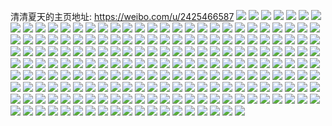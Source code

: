 清清夏天的主页地址: https://weibo.com/u/2425466587 
![](https://wx4.sinaimg.cn/mw2000/9091aedbly1h61acfi2dyj21sc2dse81.jpg) 
![](https://wx4.sinaimg.cn/mw2000/9091aedbly1h61ad7ptebj20tz0tzdp9.jpg) 
![](https://wx4.sinaimg.cn/mw2000/9091aedbly1h5uydlkpk1j21sz0u0duz.jpg) 
![](https://wx4.sinaimg.cn/mw2000/9091aedbly1h5uydl8dtpj213z0u0gw5.jpg) 
![](https://wx4.sinaimg.cn/mw2000/9091aedbly1h4ultsvkc4j20u01sywqv.jpg) 
![](https://wx4.sinaimg.cn/mw2000/9091aedbly1h45ov8o17dj20u01sy10o.jpg) 
![](https://wx4.sinaimg.cn/mw2000/9091aedbly1h3ildo0vtpj20u01t00xi.jpg) 
![](https://wx4.sinaimg.cn/mw2000/9091aedbly1h3g9l6jjr4j21400u0q7r.jpg) 
![](https://wx4.sinaimg.cn/mw2000/9091aedbly1h399u5jgi8j20u0140qaz.jpg) 
![](https://wx4.sinaimg.cn/mw2000/9091aedbly1h3948oyj7zj20j60i90tl.jpg) 
![](https://wx4.sinaimg.cn/mw2000/9091aedbly1h2g8cvg8zpj20u0140wkt.jpg) 
![](https://wx4.sinaimg.cn/mw2000/9091aedbly1h2g8cvs8a4j21400u076a.jpg) 
![](https://wx4.sinaimg.cn/mw2000/9091aedbly1h1xxt9dh3sj20qt0gl76g.jpg) 
![](https://wx4.sinaimg.cn/mw2000/9091aedbly1h1u8sqi7ozj20u0190td3.jpg) 
![](https://wx4.sinaimg.cn/mw2000/9091aedbly1h1u8sqz2clj20u0190wjr.jpg) 
![](https://wx4.sinaimg.cn/mw2000/9091aedbly1h1u8srl2u5j20u019078h.jpg) 
![](https://wx4.sinaimg.cn/mw2000/9091aedbly1h1u8ssact8j21900u0wj5.jpg) 
![](https://wx4.sinaimg.cn/mw2000/9091aedbly1h1u8sshbjqj21900u0qbl.jpg) 
![](https://wx4.sinaimg.cn/mw2000/9091aedbly1h1u8sspdsxj21900u0ah2.jpg) 
![](https://wx4.sinaimg.cn/mw2000/9091aedbly1h1u8sszqhrj21900u0n69.jpg) 
![](https://wx4.sinaimg.cn/mw2000/9091aedbly1h1u8st69wgj21900u0wl0.jpg) 
![](https://wx4.sinaimg.cn/mw2000/9091aedbly1h1u8stg1bej21900u010n.jpg) 
![](https://wx4.sinaimg.cn/mw2000/9091aedbly1h0xfilt516j21400u0n32.jpg) 
![](https://wx4.sinaimg.cn/mw2000/9091aedbly1h0scox4inlj20u01syjvz.jpg) 
![](https://wx4.sinaimg.cn/mw2000/9091aedbly1gzt6g7hfj9j21400u00w0.jpg) 
![](https://wx4.sinaimg.cn/mw2000/9091aedbly1gyyd1xiuv0j20u01sygre.jpg) 
![](https://wx4.sinaimg.cn/mw2000/9091aedbly1gy0usu2nelj20u01syq6q.jpg) 
![](https://wx4.sinaimg.cn/mw2000/9091aedbly1gy0usr6qrwj20u01sy7c5.jpg) 
![](https://wx4.sinaimg.cn/mw2000/9091aedbly1gxsoh5i1ytj20u01sy78z.jpg) 
![](https://wx4.sinaimg.cn/mw2000/9091aedbly1gxa3eeq4orj20u0140wk8.jpg) 
![](https://wx4.sinaimg.cn/mw2000/9091aedbly1gx8i4vo370j20u014078x.jpg) 
![](https://wx4.sinaimg.cn/mw2000/9091aedbly1gx8i4wgrjgj20u0140wik.jpg) 
![](https://wx4.sinaimg.cn/mw2000/9091aedbly1gx4je7a4u7j21400u0jyr.jpg) 
![](https://wx4.sinaimg.cn/mw2000/9091aedbly1gx4je86fn3j21400u0dm7.jpg) 
![](https://wx4.sinaimg.cn/mw2000/9091aedbly1gx4je90xu6j20u0140gro.jpg) 
![](https://wx4.sinaimg.cn/mw2000/9091aedbly1gx4je997qbj20u0140q8s.jpg) 
![](https://wx4.sinaimg.cn/mw2000/9091aedbly1gx4je9xzujj20u0140qcg.jpg) 
![](https://wx4.sinaimg.cn/mw2000/9091aedbly1gx4jea9zcvj20u0140wof.jpg) 
![](https://wx4.sinaimg.cn/mw2000/9091aedbly1gwykl7ct7hj20u01sy7bt.jpg) 
![](https://wx4.sinaimg.cn/mw2000/9091aedbly1gwvvyhzydyj20u01hctb7.jpg) 
![](https://wx4.sinaimg.cn/mw2000/9091aedbly1gwlyj994mij20u0140tjx.jpg) 
![](https://wx4.sinaimg.cn/mw2000/9091aedbly1gwlyj9mz2nj20u014045g.jpg) 
![](https://wx4.sinaimg.cn/mw2000/9091aedbly1gwlyj9z9i8j21400u0444.jpg) 
![](https://wx4.sinaimg.cn/mw2000/9091aedbly1gwlyjaag1sj20u0140gw1.jpg) 
![](https://wx4.sinaimg.cn/mw2000/9091aedbly1gwlyjawqpij20u00ysaiw.jpg) 
![](https://wx4.sinaimg.cn/mw2000/9091aedbly1gwlyj8rq1tj20u0140air.jpg) 
![](https://wx4.sinaimg.cn/mw2000/9091aedbly1gvwkwj90swj213y0u0aje.jpg) 
![](https://wx4.sinaimg.cn/mw2000/002E90EPly1gvio9pz63qj60u0140gxq02.jpg) 
![](https://wx4.sinaimg.cn/mw2000/9091aedbly1gvio9rynz8j20u0140n9m.jpg) 
![](https://wx4.sinaimg.cn/mw2000/002E90EPly1gvio9pp2v5j60u0140tg102.jpg) 
![](https://wx4.sinaimg.cn/mw2000/9091aedbly1gvio9sfeytj20u0140ah1.jpg) 
![](https://wx4.sinaimg.cn/mw2000/002E90EPly1gv04ik6so6j60u0140n5d02.jpg) 
![](https://wx4.sinaimg.cn/mw2000/002E90EPly1gutqaa2anoj61ac1pse4f02.jpg) 
![](https://wx4.sinaimg.cn/mw2000/002E90EPly1gut8x0096vj60u0140n5g02.jpg) 
![](https://wx4.sinaimg.cn/mw2000/002E90EPly1gut8x1gqt3j60u01407bp02.jpg) 
![](https://wx4.sinaimg.cn/mw2000/002E90EPly1gut8x1stp5j60u0140wnh02.jpg) 
![](https://wx4.sinaimg.cn/mw2000/002E90EPly1gut8x24qg8j60u0140akr02.jpg) 
![](https://wx4.sinaimg.cn/mw2000/002E90EPly1gut8x2t13pj60u0140tl102.jpg) 
![](https://wx4.sinaimg.cn/mw2000/9091aedbly1gut8x4dldhj20u01407hn.jpg) 
![](https://wx4.sinaimg.cn/mw2000/002E90EPly1gut8x4zd80j60u01404da02.jpg) 
![](https://wx4.sinaimg.cn/mw2000/002E90EPly1gut8x3ueeoj60u01404bh02.jpg) 
![](https://wx4.sinaimg.cn/mw2000/002E90EPly1gurzf3gtrvj61400u0gx702.jpg) 
![](https://wx4.sinaimg.cn/mw2000/002E90EPly1guo1t9ko7ej651c3s0qv702.jpg) 
![](https://wx4.sinaimg.cn/mw2000/002E90EPly1guo1taz81tj62402tcx6p02.jpg) 
![](https://wx4.sinaimg.cn/mw2000/002E90EPly1guo1tbu2zrj62402tcnpe02.jpg) 
![](https://wx4.sinaimg.cn/mw2000/002E90EPly1guo1tdqxz6j62tc240u0y02.jpg) 
![](https://wx4.sinaimg.cn/mw2000/9091aedbly1gtazep5ngkj22402tc4qq.jpg) 
![](https://wx4.sinaimg.cn/mw2000/9091aedbly1gtazerdikrj22402tcx6p.jpg) 
![](https://wx4.sinaimg.cn/mw2000/9091aedbly1gtazetjhekj22402tcu0x.jpg) 
![](https://wx4.sinaimg.cn/mw2000/9091aedbly1gt9c2jkocyj20qo1hcqlz.jpg) 
![](https://wx4.sinaimg.cn/mw2000/9091aedbly1gt9c2jwzedj20zk0zkdkj.jpg) 
![](https://wx4.sinaimg.cn/mw2000/9091aedbly1gt9c2lr8lqj22tc240hdu.jpg) 
![](https://wx4.sinaimg.cn/mw2000/9091aedbly1gt9c2mqv4gj22tc240npd.jpg) 
![](https://wx4.sinaimg.cn/mw2000/9091aedbly1gt9c2pn23pj22yo3y87wj.jpg) 
![](https://wx4.sinaimg.cn/mw2000/9091aedbly1gt9c5n2vp5j22402tcqv5.jpg) 
![](https://wx4.sinaimg.cn/mw2000/9091aedbly1gt9c5nhswcj20u01t0n2y.jpg) 
![](https://wx4.sinaimg.cn/mw2000/9091aedbly1gt9c5nxrvwj20qo0qodna.jpg) 
![](https://wx4.sinaimg.cn/mw2000/9091aedbly1gt9c5obkqcj20go0gon3f.jpg) 
![](https://wx4.sinaimg.cn/mw2000/9091aedbly1gsldwp6329j20u01t0jyx.jpg) 
![](https://wx4.sinaimg.cn/mw2000/9091aedbly1gsldwq4yytj20go0c2q5k.jpg) 
![](https://wx4.sinaimg.cn/mw2000/9091aedbly1gsj5gvqwvkj22tc240b2a.jpg) 
![](https://wx4.sinaimg.cn/mw2000/9091aedbly1gsj5gxpemhj22tc240b2a.jpg) 
![](https://wx4.sinaimg.cn/mw2000/9091aedbly1gsde45taquj22tc2401ky.jpg) 
![](https://wx4.sinaimg.cn/mw2000/9091aedbly1gsde4sf5d7j22402tc1ky.jpg) 
![](https://wx4.sinaimg.cn/mw2000/9091aedbly1gsde59xr33j20go0gowg9.jpg) 
![](https://wx4.sinaimg.cn/mw2000/9091aedbly1gs97wv5i1tj20fz0sgmyx.jpg) 
![](https://wx4.sinaimg.cn/mw2000/9091aedbly1grwzjbgpgoj20hu0g4q42.jpg) 
![](https://wx4.sinaimg.cn/mw2000/9091aedbly1grwjmcbo4zj20s00s043c.jpg) 
![](https://wx4.sinaimg.cn/mw2000/9091aedbly1grsio8pl8kj22402tc1kx.jpg) 
![](https://wx4.sinaimg.cn/mw2000/9091aedbly1grsiobckprj22tc240x6p.jpg) 
![](https://wx4.sinaimg.cn/mw2000/9091aedbly1grsioevzfej22tc240u0z.jpg) 
![](https://wx4.sinaimg.cn/mw2000/9091aedbly1grsiogpr37j22402tchdt.jpg) 
![](https://wx4.sinaimg.cn/mw2000/9091aedbly1grsioifypxj22402tchdt.jpg) 
![](https://wx4.sinaimg.cn/mw2000/9091aedbly1grsiomzqcsj22402tcnpg.jpg) 
![](https://wx4.sinaimg.cn/mw2000/9091aedbly1grsionmq0mj21900u0te0.jpg) 
![](https://wx4.sinaimg.cn/mw2000/9091aedbly1grsioo87rlj21t00u04f1.jpg) 
![](https://wx4.sinaimg.cn/mw2000/9091aedbly1grsipsa5p2j22tc240qv6.jpg) 
![](https://wx4.sinaimg.cn/mw2000/9091aedbly1grp348h3soj20qo1hc1kx.jpg) 
![](https://wx4.sinaimg.cn/mw2000/9091aedbly1grp34amuwaj20qo1hc4qp.jpg) 
![](https://wx4.sinaimg.cn/mw2000/9091aedbly1gqsqtsxrv5j20u01t013q.jpg) 
![](https://wx4.sinaimg.cn/mw2000/9091aedbly1gqghv33v6wj22402tce82.jpg) 
![](https://wx4.sinaimg.cn/mw2000/9091aedbly1gqghv40xmsj22402tcb2a.jpg) 
![](https://wx4.sinaimg.cn/mw2000/9091aedbly1gqghv4t4grj22402tcqv5.jpg) 
![](https://wx4.sinaimg.cn/mw2000/9091aedbly1gqghv61wc1j21w02ioqv7.jpg) 
![](https://wx4.sinaimg.cn/mw2000/9091aedbly1gqghv7etxkj21w02iohdv.jpg) 
![](https://wx4.sinaimg.cn/mw2000/9091aedbly1gqghv92j0lj21w02iob2b.jpg) 
![](https://wx4.sinaimg.cn/mw2000/9091aedbly1gqghva38jpj21w02io4qr.jpg) 
![](https://wx4.sinaimg.cn/mw2000/9091aedbly1gqghvb8i3lj21w02iokjn.jpg) 
![](https://wx4.sinaimg.cn/mw2000/9091aedbly1gqghxmxcg4j20qo1hc79k.jpg) 
![](https://wx4.sinaimg.cn/mw2000/9091aedbly1goe22imgv7j20on1hc1j6.jpg) 
![](https://wx4.sinaimg.cn/mw2000/9091aedbly1go5ymweqr3j22402tce81.jpg) 
![](https://wx4.sinaimg.cn/mw2000/9091aedbly1gnn1sy01j1j20qo1hc7d7.jpg) 
![](https://wx4.sinaimg.cn/mw2000/9091aedbly1gmyxsafu4wj21w02io4qs.jpg) 
![](https://wx4.sinaimg.cn/mw2000/9091aedbly1gmyxsclmszj21w02iox6r.jpg) 
![](https://wx4.sinaimg.cn/mw2000/9091aedbly1gmyxsgud6ij21w02iox6r.jpg) 
![](https://wx4.sinaimg.cn/mw2000/9091aedbly1gmyxshpwakj21w02iou0z.jpg) 
![](https://wx4.sinaimg.cn/mw2000/9091aedbly1gms3jmohqij20u01qxdns.jpg) 
![](https://wx4.sinaimg.cn/mw2000/9091aedbly1glo8d2rt7ij203o03eweb.jpg) 
![](https://wx4.sinaimg.cn/mw2000/9091aedbly1gku9z0i7maj20rs0u6adg.jpg) 
![](https://wx4.sinaimg.cn/mw2000/9091aedbly1gku9z0owhdj20rs0u4gp7.jpg) 
![](https://wx4.sinaimg.cn/mw2000/9091aedbly1gku9z0yfddj20rs0u2gr0.jpg) 
![](https://wx4.sinaimg.cn/mw2000/9091aedbly1gku9z1649fj20rs0u2432.jpg) 
![](https://wx4.sinaimg.cn/mw2000/9091aedbly1gku9z1axvoj20rs0u477v.jpg) 
![](https://wx4.sinaimg.cn/mw2000/9091aedbly1gku9z1hgs7j20rs0u0wia.jpg) 
![](https://wx4.sinaimg.cn/mw2000/9091aedbly1gku9z1nh0zj20rs0x0djn.jpg) 
![](https://wx4.sinaimg.cn/mw2000/9091aedbly1gku9z1xwwjj20rs0tygoy.jpg) 
![](https://wx4.sinaimg.cn/mw2000/9091aedbly1gku9z24i9oj20rs0u4tci.jpg) 
![](https://wx4.sinaimg.cn/mw2000/9091aedbly1gkb8swgoavj20iy0so77b.jpg) 
![](https://wx4.sinaimg.cn/mw2000/9091aedbly1gk6n4u43o3j20qo1hc7wh.jpg) 
![](https://wx4.sinaimg.cn/mw2000/9091aedbly1gjxdniq4zxj21w02io7wj.jpg) 
![](https://wx4.sinaimg.cn/mw2000/9091aedbly1gjxdnjnz7kj20qo1hcb29.jpg) 
![](https://wx4.sinaimg.cn/mw2000/9091aedbly1giv6xds60mj20qo1hcb29.jpg) 
![](https://wx4.sinaimg.cn/mw2000/9091aedbly1girerf8z1gj20qo1hc4qp.jpg) 
![](https://wx4.sinaimg.cn/mw2000/9091aedbly1girerfok39j20qo1hc7wh.jpg) 
![](https://wx4.sinaimg.cn/mw2000/9091aedbly1girergwxgwj20qo1hc7wh.jpg) 
![](https://wx4.sinaimg.cn/mw2000/9091aedbly1girerhbdzej20qo1hcb29.jpg) 
![](https://wx4.sinaimg.cn/mw2000/9091aedbly1gireri42nxj20qo1hc7wh.jpg) 
![](https://wx4.sinaimg.cn/mw2000/9091aedbly1girerijq5uj20qo1hc7wh.jpg) 
![](https://wx4.sinaimg.cn/mw2000/9091aedbly1ghqmgvl95qj21w02iohdv.jpg) 
![](https://wx4.sinaimg.cn/mw2000/9091aedbly1ghqmgx98sxj21w02ioe83.jpg) 
![](https://wx4.sinaimg.cn/mw2000/9091aedbly1ghqmgyrr83j21w02iohdv.jpg) 
![](https://wx4.sinaimg.cn/mw2000/9091aedbly1ghim80nu3bj21hc1z41ky.jpg) 
![](https://wx4.sinaimg.cn/mw2000/9091aedbly1ghh5pdr6htj20u0140dj8.jpg) 
![](https://wx4.sinaimg.cn/mw2000/9091aedbly1ghh5pekrb4j20u0140gpc.jpg) 
![](https://wx4.sinaimg.cn/mw2000/9091aedbly1ghh5pexbnmj20u0140780.jpg) 
![](https://wx4.sinaimg.cn/mw2000/9091aedbly1ghh5pfc446j20u0140gpt.jpg) 
![](https://wx4.sinaimg.cn/mw2000/9091aedbly1ghh5jnil3oj20qo1hc7wh.jpg) 
![](https://wx4.sinaimg.cn/mw2000/9091aedbly1ghh5jligsij20u01qxb29.jpg) 
![](https://wx4.sinaimg.cn/mw2000/9091aedbly1ghdmkjr7wuj20u01qx4qp.jpg) 
![](https://wx4.sinaimg.cn/mw2000/9091aedbly1ghdmkkdihbj20u01qx7wh.jpg) 
![](https://wx4.sinaimg.cn/mw2000/9091aedbly1ghb7650n8nj22402tcu0x.jpg) 
![](https://wx4.sinaimg.cn/mw2000/9091aedbly1ghb76786w3j22402tcnpd.jpg) 
![](https://wx4.sinaimg.cn/mw2000/9091aedbly1ghb767rq4ij22402tckjl.jpg) 
![](https://wx4.sinaimg.cn/mw2000/9091aedbly1ggyx7pzun2j20u01qxb29.jpg) 
![](https://wx4.sinaimg.cn/mw2000/9091aedbly1ggyx7qlpwlj20u01qxb29.jpg) 
![](https://wx4.sinaimg.cn/mw2000/9091aedbly1gfpuivp6p1j20k00qo40y.jpg) 
![](https://wx4.sinaimg.cn/mw2000/9091aedbly1gf2mrh9malj20pa0ikmy6.jpg) 
![](https://wx4.sinaimg.cn/mw2000/9091aedbly1ger0o8htllj20u01t0dtx.jpg) 
![](https://wx4.sinaimg.cn/mw2000/9091aedbly1gel75niit7j202s02st8i.jpg) 
![](https://wx4.sinaimg.cn/mw2000/9091aedbly1ge0jvqa2xdj22tc240u0y.jpg) 
![](https://wx4.sinaimg.cn/mw2000/9091aedbly1ge0jw1krzaj20c80c8t8x.jpg) 
![](https://wx4.sinaimg.cn/mw2000/9091aedbly1gdtc5uczbkj20j60j6my4.jpg) 
![](https://wx4.sinaimg.cn/mw2000/9091aedbly1gdgfhfmrvlj21qx0u07t7.jpg) 
![](https://wx4.sinaimg.cn/mw2000/9091aedbly1gdgfhhxi0zj20u020ywno.jpg) 
![](https://wx4.sinaimg.cn/mw2000/9091aedbly1gd9rtqjrvgj20u00s9tb7.jpg) 
![](https://wx4.sinaimg.cn/mw2000/9091aedbly1gd1z15msdkj20no0zktbj.jpg) 
![](https://wx4.sinaimg.cn/mw2000/9091aedbly1gd1z15w0euj20u0140q7r.jpg) 
![](https://wx4.sinaimg.cn/mw2000/9091aedbly1gd1z16679pj20u015u42q.jpg) 
![](https://wx4.sinaimg.cn/mw2000/9091aedbly1gcgpycn38pj22402tcqv5.jpg) 
![](https://wx4.sinaimg.cn/mw2000/9091aedbly1gcgkcsq53xj21400u041k.jpg) 
![](https://wx4.sinaimg.cn/mw2000/9091aedbly1gceny7wrmtj22402tcnpd.jpg) 
![](https://wx4.sinaimg.cn/mw2000/9091aedbly1gcas7sl3b4j208x08x0su.jpg) 
![](https://wx4.sinaimg.cn/mw2000/9091aedbly1gc7n2aez3uj20qy0pftb3.jpg) 
![](https://wx4.sinaimg.cn/mw2000/9091aedbly1gc6ox1jsbmj20hp0gjjso.jpg) 
![](https://wx4.sinaimg.cn/mw2000/9091aedbly3gb3bqj21klj20r20r20v3.jpg) 
![](https://wx4.sinaimg.cn/mw2000/9091aedbly1gagd2nojhhj20u00u0dh0.jpg) 
![](https://wx4.sinaimg.cn/mw2000/9091aedbly1g9kz3md8y1j21hc0omwi0.jpg) 
![](https://wx4.sinaimg.cn/mw2000/9091aedbly1g90p6007bdj22tc2401ky.jpg) 
![](https://wx4.sinaimg.cn/mw2000/9091aedbly1g90p60of0vj22tc240qv6.jpg) 
![](https://wx4.sinaimg.cn/mw2000/9091aedbly1g90p61movrj22tc240npe.jpg) 
![](https://wx4.sinaimg.cn/mw2000/9091aedbly1g8xsz6zt43j20u00u0q9e.jpg) 
![](https://wx4.sinaimg.cn/mw2000/9091aedbly1g8xsz7iv6sj20pz0pzq8p.jpg) 
![](https://wx4.sinaimg.cn/mw2000/9091aedbly1g8xsz865xrj20u00u0jyj.jpg) 
![](https://wx4.sinaimg.cn/mw2000/9091aedbly1g8xsz8y8x4j20u00u0jzf.jpg) 
![](https://wx4.sinaimg.cn/mw2000/9091aedbly1g81yhy4lmyj20u0140q7y.jpg) 
![](https://wx4.sinaimg.cn/mw2000/9091aedbly1g7zx7t78rwj20u01400wt.jpg) 
![](https://wx4.sinaimg.cn/mw2000/9091aedbly1g7zx7u7ilej20u0140jus.jpg) 
![](https://wx4.sinaimg.cn/mw2000/9091aedbly1g7z6aqnyq7j20u0140tjz.jpg) 
![](https://wx4.sinaimg.cn/mw2000/9091aedbly1g7wnhtcc9yj21400u0n2s.jpg) 
![](https://wx4.sinaimg.cn/mw2000/9091aedbly1g7wnhtp7k7j20qo0epaao.jpg) 
![](https://wx4.sinaimg.cn/mw2000/9091aedbly1g7pecqrdbaj20u0140n4p.jpg) 
![](https://wx4.sinaimg.cn/mw2000/9091aedbly1g7orj8wlhvj22402tchdu.jpg) 
![](https://wx4.sinaimg.cn/mw2000/9091aedbly1g7gq1afrvrj20zk0np7c4.jpg) 
![](https://wx4.sinaimg.cn/mw2000/9091aedbly1g7gq1b65xzj20u00k0djw.jpg) 
![](https://wx4.sinaimg.cn/mw2000/9091aedbly1g7dc0mz78aj20u0140djg.jpg) 
![](https://wx4.sinaimg.cn/mw2000/9091aedbly1g7d2yar74lj21400u0ai3.jpg) 
![](https://wx4.sinaimg.cn/mw2000/9091aedbly1g7d2yb9wapj20u0140414.jpg) 
![](https://wx4.sinaimg.cn/mw2000/9091aedbly1g7d2ybz2fej21400u0gs1.jpg) 
![](https://wx4.sinaimg.cn/mw2000/9091aedbly1g7c6d4zjopj20u0140wig.jpg) 
![](https://wx4.sinaimg.cn/mw2000/9091aedbly1g7c6d5sd1uj20u0140whx.jpg) 
![](https://wx4.sinaimg.cn/mw2000/9091aedbly1g7c6d6guj7j20u0140772.jpg) 
